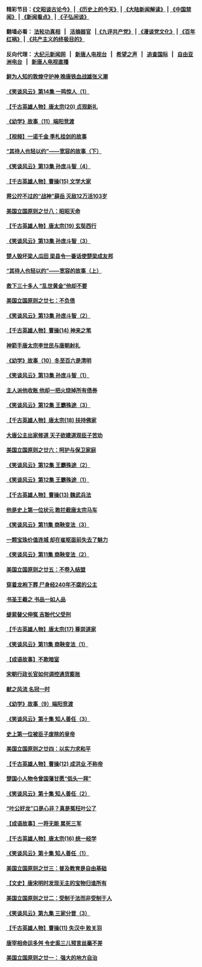 #### 精彩节目：[《文昭谈古论今》](http://139.180.197.195/wenzhao) | [《历史上的今天》](http://139.180.197.195/today-in-history) | [《大陆新闻解读》](http://139.180.197.195/ntdtv-comedy) | [《中国禁闻》](http://139.180.197.195/ntdtv-news) | [《新闻看点》](http://139.180.197.195/news-insight) | [《子弘闲谈》](http://139.180.197.195/zihongxiantan/) 

 #### 翻墙必看： [法轮功真相](http://139.180.197.195:10000/videos/truth.html) &nbsp;&nbsp;|&nbsp;&nbsp; [活摘器官](http://139.180.197.195:10000/videos/res/Organs/) &nbsp;&nbsp;|[《九评共产党》](http://139.180.197.195:10000/videos/jiuping) | [《漫谈党文化》](http://139.180.197.195:10000/videos/mtdwh) | [《百年红祸》](http://139.180.197.195:10000/videos/bnhh) | [《共产主义的终极目的》](http://139.180.197.195:10000/videos/res/zjmd) 

 #### 反向代理： [大纪元新闻网](http://139.180.197.195:10080/) &nbsp;&nbsp;|&nbsp;&nbsp; [新唐人电视台](http://139.180.197.195:8000/) &nbsp;&nbsp;|&nbsp;&nbsp; [希望之声](http://139.180.197.195:8200/) &nbsp;&nbsp;|&nbsp;&nbsp; [追查国际](http://139.180.197.195:10010/) &nbsp;&nbsp;|&nbsp;&nbsp; [自由亚洲电台](http://139.180.197.195:9800/) &nbsp;&nbsp;|&nbsp;&nbsp; [新唐人电视直播](http://139.180.197.195/) 

#### [鲜为人知的敦煌守护神 晚唐铁血战雄张义潮](../pages/nsc975/n11091413.md?t=03061236) 

#### [《笑谈风云》第14集 一鸣惊人（1）](../pages/nsc975/n11086128.md?t=03061236) 

#### [【千古英雄人物】唐太宗(20) 贞观新礼](../pages/nsc975/n8046282.md?t=03061236) 

#### [《幼学》故事（11）端阳竞渡](../pages/nsc975/n11025755.md?t=03061236) 

#### [【视频】一诺千金 季札挂剑的故事](../pages/nsc975/n11087985.md?t=03061236) 

#### [“其待人也轻以约”——宽容的故事（下）](../pages/nsc975/n3744126.md?t=03061236) 

#### [《笑谈风云》第13集 孙庞斗智（4）](../pages/nsc975/n11070236.md?t=03061236) 

#### [【千古英雄人物】曹操(15) 文学大家](../pages/nsc975/n7783350.md?t=03061236) 

#### [蒋公拧不过的“战神”薛岳 灭敌12万活103岁](../pages/nsc975/n11084282.md?t=03061236) 

#### [美国立国原则之廿八：昭昭天命](../pages/nsc975/n11060836.md?t=03061236) 

#### [【千古英雄人物】唐太宗(19) 玄奘西行](../pages/nsc975/n8046276.md?t=03061236) 

#### [《笑谈风云》第13集 孙庞斗智（3）](../pages/nsc975/n11070219.md?t=03061236) 

#### [楚人毁坏梁人瓜田 梁县令一番话使楚梁成友邦](../pages/nsc975/n11079326.md?t=03061236) 

#### [“其待人也轻以约”——宽容的故事（上）](../pages/nsc975/n3743407.md?t=03061236) 

#### [救下三十多人 “乱世黄金”他却不要](../pages/nsc975/n11053639.md?t=03061236) 

#### [美国立国原则之廿七：不负债](../pages/nsc975/n11060818.md?t=03061236) 

#### [《笑谈风云》第13集 孙庞斗智（2）](../pages/nsc975/n11070199.md?t=03061236) 

#### [【千古英雄人物】曹操(14) 神来之笔](../pages/nsc975/n7783346.md?t=03061236) 

#### [神箭手唐太宗李世民与唐朝射礼](../pages/nsc975/n11050034.md?t=03061236) 

#### [《幼学》故事（10）冬至百六是清明](../pages/nsc975/n11025760.md?t=03061236) 

#### [《笑谈风云》第13集 孙庞斗智（1）](../pages/nsc975/n11070158.md?t=03061236) 

#### [主人派他收账 他却一把火烧掉所有债券](../pages/nsc975/n11070431.md?t=03061236) 

#### [《笑谈风云》第12集 王霸殊途（3）](../pages/nsc975/n11058708.md?t=03061236) 

#### [【千古英雄人物】唐太宗(18) 扶持佛家](../pages/nsc975/n8046271.md?t=03061236) 

#### [大唐公主出家修道 天子欲建道观臣子苦劝](../pages/nsc975/n11053988.md?t=03061236) 

#### [美国立国原则之廿六：呵护与保卫家庭](../pages/nsc975/n11056028.md?t=03061236) 

#### [《笑谈风云》第12集 王霸殊途（2）](../pages/nsc975/n11058661.md?t=03061236) 

#### [《笑谈风云》第12集 王霸殊途（1）](../pages/nsc975/n11058612.md?t=03061236) 

#### [【千古英雄人物】曹操(13) 魏武兵法](../pages/nsc975/n7783342.md?t=03061236) 

#### [他是史上第一位状元 敢拦截唐太宗马车](../pages/nsc975/n11064238.md?t=03061236) 

#### [《笑谈风云》第11集 商鞅变法（3）](../pages/nsc975/n11051540.md?t=03061236) 

#### [一颗宝珠价值连城 却在崔枢面前失去了魅力](../pages/nsc975/n11049666.md?t=03061236) 

#### [《笑谈风云》第11集 商鞅变法（2）](../pages/nsc975/n11051527.md?t=03061236) 

#### [美国立国原则之廿五：不卷入结盟](../pages/nsc975/n11049916.md?t=03061236) 

#### [穿着龙袍下葬 尸身经240年不腐的公主](../pages/nsc975/n11058573.md?t=03061236) 

#### [书圣王羲之 书品一如人品](../pages/nsc975/n10961724.md?t=03061236) 

#### [缇萦替父伸冤 吉翂代父受刑](../pages/nsc975/n3780463.md?t=03061236) 

#### [【千古英雄人物】唐太宗(17) 尊崇道家](../pages/nsc975/n8046261.md?t=03061236) 

#### [《笑谈风云》第11集 商鞅变法（1）](../pages/nsc975/n11051459.md?t=03061236) 

#### [【成语故事】不欺暗室](../pages/nsc975/n11056002.md?t=03061236) 

#### [宋朝行政长官如何调控通货膨胀](../pages/nsc975/n11055933.md?t=03061236) 

#### [献之风流 名冠一时](../pages/nsc975/n11011196.md?t=03061236) 

#### [《幼学》故事（9）端阳竞渡](../pages/nsc975/n11081111.md?t=03061236) 

#### [《笑谈风云》第十集 知人善任（3）](../pages/nsc975/n11044990.md?t=03061236) 

#### [史上第一位被臣子废除的皇帝](../pages/nsc975/n11053637.md?t=03061236) 

#### [美国立国原则之廿四：以实力求和平](../pages/nsc975/n11046955.md?t=03061236) 

#### [【千古英雄人物】曹操(12) 成洪业 不称帝](../pages/nsc975/n7783338.md?t=03061236) 

#### [楚国小人物令曾国藩甘愿“低头一拜”](../pages/nsc975/n11013087.md?t=03061236) 

#### [《笑谈风云》第十集 知人善任（2）](../pages/nsc975/n11044937.md?t=03061236) 

#### [“叶公好龙”口是心非？真是冤枉叶公了](../pages/nsc975/n11008777.md?t=03061236) 

#### [【成语故事】一将无能 累死三军](../pages/nsc975/n11046538.md?t=03061236) 

#### [【千古英雄人物】唐太宗(16) 统一经学](../pages/nsc975/n8046259.md?t=03061236) 

#### [《笑谈风云》第十集 知人善任（1）](../pages/nsc975/n11032532.md?t=03061236) 

#### [美国立国原则之廿三：普及教育是自由基础](../pages/nsc975/n11044655.md?t=03061236) 

#### [【文史】唐宋明时发现无主的宝物归谁所有](../pages/nsc975/n11036075.md?t=03061236) 

#### [美国立国原则之廿二：受制于法而非受制于人](../pages/nsc975/n11038266.md?t=03061236) 

#### [《笑谈风云》第九集 三家分晋（3）](../pages/nsc975/n11028646.md?t=03061236) 

#### [【千古英雄人物】曹操(11) 失汉中 败关羽](../pages/nsc975/n7783328.md?t=03061236) 

#### [唐宰相命运多舛 令史奚三儿预言丝毫不差](../pages/nsc975/n334750.md?t=03061236) 

#### [美国立国原则之廿一： 强大的地方自治](../pages/nsc975/n11036069.md?t=03061236) 

